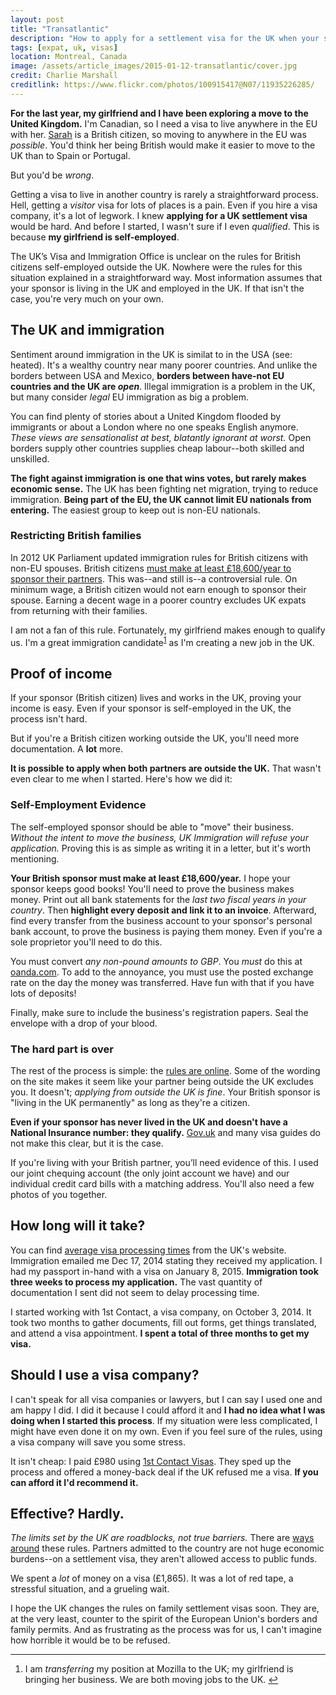 ```yaml
---
layout: post
title: "Transatlantic"
description: "How to apply for a settlement visa for the UK when your sponsor is self-employed outside the UK."
tags: [expat, uk, visas]
location: Montreal, Canada
image: /assets/article_images/2015-01-12-transatlantic/cover.jpg
credit: Charlie Marshall
creditlink: https://www.flickr.com/photos/100915417@N07/11935226285/
---
```


**For the last year, my girlfriend and I have been exploring a move to the United Kingdom.** I'm Canadian, so I need a visa to live anywhere in the EU with her. [Sarah][] is a British citizen, so moving to anywhere in the EU was _possible_. You'd think her being British would make it easier to move to the UK than to Spain or Portugal.

But you'd be _wrong_.

Getting a visa to live in another country is rarely a straightforward process. Hell, getting a _visitor_ visa for lots of places is a pain. Even if you hire a visa company, it's a lot of legwork. I knew **applying for a UK settlement visa** would be hard. And before I started, I wasn't sure if I even _qualified_. This is because **my girlfriend is self-employed**.

The UK’s Visa and Immigration Office is unclear on the rules for British citizens self-employed outside the UK. Nowhere were the rules for this situation explained in a straightforward way. Most information assumes that your sponsor is living in the UK and employed in the UK. If that isn't the case, you're very much on your own.

[Sarah]: http://triggersandsparks.com/

## The UK and immigration

Sentiment around immigration in the UK is similat to in the USA (see: heated). It's a wealthy country near many poorer countries. And unlike the borders between USA and Mexico, **borders between have-not EU countries and the UK are _open_**. Illegal immigration is a problem in the UK, but many consider *legal* EU immigration as big a problem.

You can find plenty of stories about a United Kingdom flooded by immigrants or about a London where no one speaks English anymore. _These views are sensationalist at best, blatantly ignorant at worst._ Open borders supply other countries supplies cheap labour--both skilled and unskilled.

**The fight against immigration is one that wins votes, but rarely makes economic sense.**  The UK has been fighting net migration, trying to reduce immigration. **Being part of the EU, the UK cannot limit EU nationals from entering.** The easiest group to keep out is non-EU nationals.

### Restricting British families

In 2012 UK Parliament updated immigration rules for British citizens with non-EU spouses. British citizens [must make at least £18,600/year to sponsor their partners](http://www.theguardian.com/law/2014/jul/11/appeal-court-18600-foreign-spouse-uk). This was--and still is--a controversial rule. On minimum wage, a British citizen would not earn enough to sponsor their spouse. Earning a decent wage in a poorer country excludes UK expats from returning with their families.

<span id="r-1"></span>
I am not a fan of this rule. Fortunately, my girlfriend makes enough to qualify us. I'm a great immigration candidate<sup>[1](#footnote-1)</sup> as I'm creating a new job in the UK.

## Proof of income

If your sponsor (British citizen) lives and works in the UK, proving your income is easy. Even if your sponsor is self-employed in the UK, the process isn't hard.

But if you're a British citizen working outside the UK, you'll need more documentation. A **lot** more.

**It is possible to apply when both partners are outside the UK.** That wasn't even clear to me when I started. Here's how we did it:

### Self-Employment Evidence

The self-employed sponsor should be able to "move" their business. _Without the intent to move the business, UK Immigration will refuse your application._ Proving this is as simple as writing it in a letter, but it's worth mentioning.

**Your British sponsor must make at least £18,600/year.** I hope your sponsor keeps good books! You'll need to prove the business makes money. Print out all bank statements for the *last two fiscal years in your country*. Then **highlight every deposit and link it to an invoice**. Afterward, find every transfer from the business account to your sponsor's personal bank account, to prove the business is paying them money. Even if you're a sole proprietor you'll need to do this.

You must convert _any non-pound amounts to GBP_. You _must_ do this at [oanda.com](http://www.oanda.com/currency/converter/). To add to the annoyance, you must use the posted exchange rate on the day the money was transferred. Have fun with that if you have lots of deposits!

Finally, make sure to include the business's registration papers. Seal the envelope with a drop of your blood.

### The hard part is over

The rest of the process is simple: the [rules are online][rules]. Some of the wording on the site makes it seem like your partner being outside the UK excludes you. It doesn't; _applying from outside the UK is fine_. Your British sponsor is "living in the UK permanently" as long as they're a citizen. 

**Even if your sponsor has never lived in the UK and doesn't have a National Insurance number: they qualify.** [Gov.uk][rules] and many visa guides do not make this clear, but it is the case. 

If you're living with your British partner, you’ll need evidence of this. I used our joint chequing account (the only joint account we have) and our individual credit card bills with a matching address. You'll also need a few photos of you together.

[rules]: https://www.gov.uk/join-family-in-uk

## How long will it take?

You can find [average visa processing times](https://visa-processingtimes.homeoffice.gov.uk/) from the UK's website. Immigration emailed me Dec 17, 2014 stating they received my application. I had my passport in-hand with a visa on January 8, 2015. **Immigration took three weeks to process my application.** The vast quantity of documentation I sent did not seem to delay processing time. 

I started working with 1st Contact, a visa company, on October 3, 2014. It took two months to gather documents, fill out forms, get things translated, and attend a visa appointment. **I spent a total of three months to get my visa.** 

## Should I use a visa company?

I can't speak for all visa companies or lawyers, but I can say I used one and am happy I did. I did it because I could afford it and **I had no idea what I was doing when I started this process**. If my situation were less complicated, I might have even done it on my own. Even if you feel sure of the rules, using a visa company will save you some stress. 

It isn't cheap: I paid £980 using [1st Contact Visas](http://www.1stcontactvisas.com/united-kingdom/spousal-partner-visa.aspx). They sped up the process and offered a money-back deal if the UK refused me a visa. **If you can afford it I'd recommend it.** 

## Effective? Hardly.

_The limits set by the UK are roadblocks, not true barriers._ There are [ways around](http://en.wikipedia.org/wiki/Surinder_Singh_route) these rules. Partners admitted to the country are not huge economic burdens--on a settlement visa, they aren't allowed access to public funds.

We spent a *lot* of money on a visa (£1,865). It was a lot of red tape, a stressful situation, and a grueling wait.

I hope the UK changes the rules on family settlement visas soon. They are, at the very least, counter to the spirit of the European Union's borders and family permits. And as frustrating as the process was for us, I can't imagine how horrible it would be to be refused.

---

<ol id="footnotes">
  <li id="footnote-1">I am <em>transferring</em> my position at Mozilla to the UK; my girlfriend is bringing her business. We are both moving jobs to the UK. <a href="#r-1">↩</a></li>
</ol>
